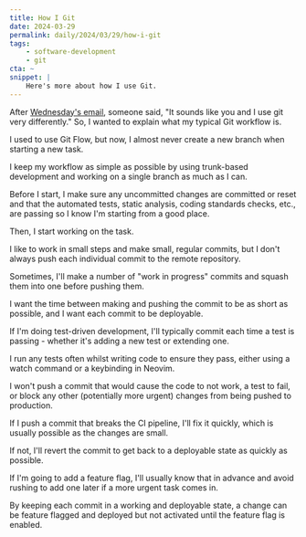 ```yaml
---
title: How I Git
date: 2024-03-29
permalink: daily/2024/03/29/how-i-git
tags:
    - software-development
    - git
cta: ~
snippet: |
    Here's more about how I use Git.
---
```



After [Wednesday's email][wednesday], someone said, "It sounds like you and I use git very differently." So, I wanted to explain what my typical Git workflow is.

I used to use Git Flow, but now, I almost never create a new branch when starting a new task.

I keep my workflow as simple as possible by using trunk-based development and working on a single branch as much as I can.

Before I start, I make sure any uncommitted changes are committed or reset and that the automated tests, static analysis, coding standards checks, etc., are passing so I know I'm starting from a good place.

Then, I start working on the task.

I like to work in small steps and make small, regular commits, but I don't always push each individual commit to the remote repository.

Sometimes, I'll make a number of "work in progress" commits and squash them into one before pushing them.

I want the time between making and pushing the commit to be as short as possible, and I want each commit to be deployable.

If I'm doing test-driven development, I'll typically commit each time a test is passing - whether it's adding a new test or extending one.

I run any tests often whilst writing code to ensure they pass, either using a watch command or a keybinding in Neovim.

I won't push a commit that would cause the code to not work, a test to fail, or block any other (potentially more urgent) changes from being pushed to production.

If I push a commit that breaks the CI pipeline, I'll fix it quickly, which is usually possible as the changes are small.

If not, I'll revert the commit to get back to a deployable state as quickly as possible.

If I'm going to add a feature flag, I'll usually know that in advance and avoid rushing to add one later if a more urgent task comes in.

By keeping each commit in a working and deployable state, a change can be feature flagged and deployed but not activated until the feature flag is enabled. 

[wednesday]: {{site.url}}/archive/2024/03/27/hotfixing-without-branches
